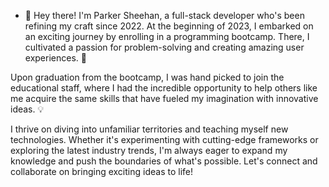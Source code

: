 
- 👋 Hey there! I'm Parker Sheehan, a full-stack developer who's been refining my craft since 2022. At the beginning of 2023, I embarked on an exciting journey by enrolling in a programming bootcamp. There, I cultivated a passion for problem-solving and creating amazing user experiences. 🚀

Upon graduation from the bootcamp, I was hand picked to join the educational staff, where I had the incredible opportunity to help others like me acquire the same skills that have fueled my imagination with innovative ideas. 💡

I thrive on diving into unfamiliar territories and teaching myself new technologies. Whether it's experimenting with cutting-edge frameworks or exploring the latest industry trends, I'm always eager to expand my knowledge and push the boundaries of what's possible. Let's connect and collaborate on bringing exciting ideas to life!
